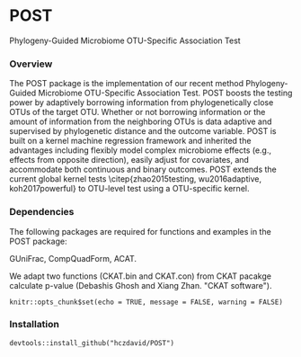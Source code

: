 # POST
Phylogeny-Guided Microbiome OTU-Specific Association Test

### Overview

The POST package is the implementation of our recent method Phylogeny-Guided Microbiome OTU-Specific Association Test. POST boosts the testing power by adaptively borrowing information from phylogenetically close OTUs of the target OTU. Whether or not borrowing information or the amount of information from the neighboring OTUs is data adaptive and supervised by phylogenetic distance and the outcome variable. POST is built on a kernel machine regression framework and inherited the advantages including flexibly model complex microbiome effects (e.g., effects from opposite direction), easily adjust for covariates, and accommodate both continuous and binary outcomes. POST extends the current global kernel tests \citep{zhao2015testing, wu2016adaptive, koh2017powerful} to OTU-level test using a OTU-specific kernel.


### Dependencies

The following packages are required for functions and examples in the POST package: 

GUniFrac, CompQuadForm, ACAT. 

We adapt two functions (CKAT.bin and CKAT.con) from CKAT pacakge calculate p-value (Debashis Ghosh and Xiang Zhan. "CKAT software").


```{r setup, include=FALSE}
knitr::opts_chunk$set(echo = TRUE, message = FALSE, warning = FALSE)
```

### Installation

```{r}
devtools::install_github("hczdavid/POST")
```










